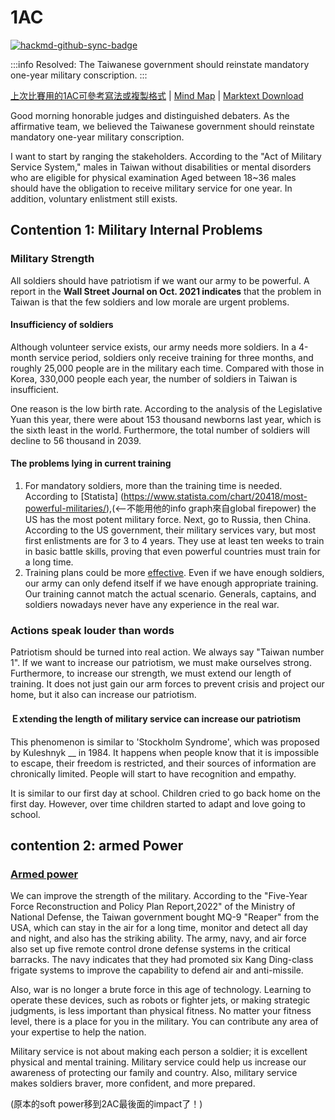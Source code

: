 # 1AC

[![hackmd-github-sync-badge](https://hackmd.io/h8K1S3bgQVKJOGpW02BetA/badge)](https://hackmd.io/h8K1S3bgQVKJOGpW02BetA)

:::info
Resolved: The Taiwanese government should reinstate mandatory one-year military conscription.
:::

[上次比賽用的1AC可參考寫法或複製格式](https://docs.google.com/document/d/1ay0eO7cLSAx_J_7QAYVlIBftYgEF1TaKizHo7_cX1uk/edit) | [Mind Map](https://xmind.works/share/m9KDjUEI) | [Marktext Download](https://github.com/marktext/marktext/releases/tag/v0.17.1)

Good morning honorable judges and distinguished debaters. As the affirmative team, we believed the Taiwanese government should reinstate mandatory one-year military conscription.

I want to start by ranging the stakeholders. According to the "Act of Military Service System," males in Taiwan without disabilities or mental disorders who are eligible for physical examination Aged between 18~36 males should have the obligation to receive military service for one year. In addition, voluntary enlistment still exists.



## Contention 1: Military Internal Problems

### Military Strength

All soldiers should have patriotism if we want our army to be powerful. A report in the **Wall Street Journal on Oct. 2021 indicates** that the problem in Taiwan is that the few soldiers and low morale are urgent problems.

#### Insufficiency of soldiers

Although volunteer service exists, our army needs more soldiers. In a 4-month service period, soldiers only receive training for three months, and roughly 25,000 people are in the military each time. Compared with those in Korea, 330,000 people each year, the number of soldiers in Taiwan is insufficient.

One reason is the low birth rate. According to the analysis of the Legislative Yuan this year, there were about 153 thousand newborns last year, which is the sixth least in the world. Furthermore, the total number of soldiers will decline to 56 thousand in 2039.

#### The problems lying in current training

1. For mandatory soldiers, more than the training time is needed.
According to [Statista] (https://www.statista.com/chart/20418/most-powerful-militaries/),(<--不能用他的info graph來自global firepower) the US has the most potent military force. Next, go to Russia, then China. According to the US government, their military services vary, but most first enlistments are for 3 to 4 years. They use at least ten weeks to train in basic battle skills, proving that even powerful countries must train for a long time.
2. Training plans could be more [effective](https://www.nca.gov.tw/chaspx/News_Detail.aspx?web=83&id=6794).
Even if we have enough soldiers, our army can only defend itself if we have enough appropriate training. Our training cannot match the actual scenario. Generals, captains, and soldiers nowadays never have any experience in the real war.

### Actions speak louder than words

Patriotism should be turned into real action. We always say "Taiwan number 1". If we want to increase our patriotism, we must make ourselves strong. Furthermore, to increase our strength, we must extend our length of training. It does not just gain our arm forces to prevent crisis and project our home, but it also can increase our patriotism. 

#### Ｅxtending the length of military service can increase our patriotism

This phenomenon is similar to 'Stockholm Syndrome', which was proposed by Kuleshnyk __ in 1984. It happens when people know that it is impossible to escape, their freedom is restricted, and their sources of information are chronically limited. People will start to have recognition and empathy.

It is similar to our first day at school. Children cried to go back home on the first day. However, over time children started to adapt and love going to school.

## contention 2: armed Power

### [Armed power](https://www.taiwannews.com.tw/ch/news/4279969)

We can improve the strength of the military. According to the "Five-Year Force Reconstruction and Policy Plan Report,2022" of the Ministry of National Defense, the Taiwan government bought MQ-9 "Reaper" from the USA, which can stay in the air for a long time, monitor and detect all day and night, and also has the striking ability. The army, navy, and air force also set up five remote control drone defense systems in the critical barracks. The navy indicates that they had promoted six Kang Ding-class frigate systems to improve the capability to defend air and anti-missile.

Also, war is no longer a brute force in this age of technology. Learning to operate these devices, such as robots or fighter jets, or making strategic judgments, is less important than physical fitness. No matter your fitness level, there is a place for you in the military. You can contribute any area of your expertise to help the nation.

Military service is not about making each person a soldier; it is excellent physical and mental training. Military service could help us increase our awareness of protecting our family and country. Also, military service makes soldiers braver, more confident, and more prepared.

(原本的soft power移到2AC最後面的impact了！)